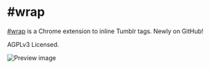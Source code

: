 # #wrap

[#wrap] is a Chrome extension to inline Tumblr tags. Newly on GitHub!

AGPLv3 Licensed.

![Preview image](https://lh3.googleusercontent.com/alQ_fHZ904Wk96SDpnCGRQ4M87Ahe3JcVERMRnVzmPN0jcvTBSqbaOIxhUANI1sq4hcW3Isszg=w640-h400)

[#wrap]: https://chrome.google.com/webstore/detail/nbcgkdilbhnnoemimofnknocbkpldobi/
